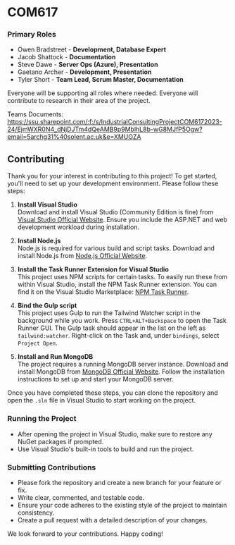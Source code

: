# COM617
### Primary Roles

- Owen Bradstreet - **Development, Database Expert**
- Jacob Shattock - **Documentation**
- Steve Dawe - **Server Ops (Azure), Presentation**
- Gaetano Archer - **Development, Presentation**
- Tyler Short - **Team Lead, Scrum Master, Documentation**

Everyone will be supporting all roles where needed.
Everyone will contribute to research in their area of the project.

Teams Documents:
https://ssu.sharepoint.com/:f:/s/IndustrialConsultingProjectCOM6172023-24/EjmWXR0N4_dNjDJTm4dQeAMB9p9MblhL8b-wG8MJfP5Ogw?email=5archg31%40solent.ac.uk&e=XMUOZA

## Contributing

Thank you for your interest in contributing to this project! To get started, you'll need to set up your development environment. Please follow these steps:

1. **Install Visual Studio**  
   Download and install Visual Studio (Community Edition is fine) from [Visual Studio Official Website](https://visualstudio.microsoft.com/). Ensure you include the ASP.NET and web development workload during installation.

2. **Install Node.js**  
   Node.js is required for various build and script tasks. Download and install Node.js from [Node.js Official Website](https://nodejs.org/).

3. **Install the Task Runner Extension for Visual Studio**  
   This project uses NPM scripts for certain tasks. To easily run these from within Visual Studio, install the NPM Task Runner extension. You can find it on the Visual Studio Marketplace: [NPM Task Runner](https://marketplace.visualstudio.com/items?itemName=MadsKristensen.NPMTaskRunner).

4. **Bind the Gulp script**  
   This project uses Gulp to run the Tailwind Watcher script in the background while you work. Press `CTRL+ALT+Backspace` to open the Task Runner GUI. The Gulp task should appear in the list on the left as `tailwind:watcher`. Right-click on the Task and, under `bindings`, select `Project Open`.

6. **Install and Run MongoDB**  
   The project requires a running MongoDB server instance. Download and install MongoDB from [MongoDB Official Website](https://www.mongodb.com/try/download/community). Follow the installation instructions to set up and start your MongoDB server.

Once you have completed these steps, you can clone the repository and open the `.sln` file in Visual Studio to start working on the project.

### Running the Project
- After opening the project in Visual Studio, make sure to restore any NuGet packages if prompted.
- Use Visual Studio's built-in tools to build and run the project.

### Submitting Contributions
- Please fork the repository and create a new branch for your feature or fix.
- Write clear, commented, and testable code.
- Ensure your code adheres to the existing style of the project to maintain consistency.
- Create a pull request with a detailed description of your changes.

We look forward to your contributions. Happy coding!


